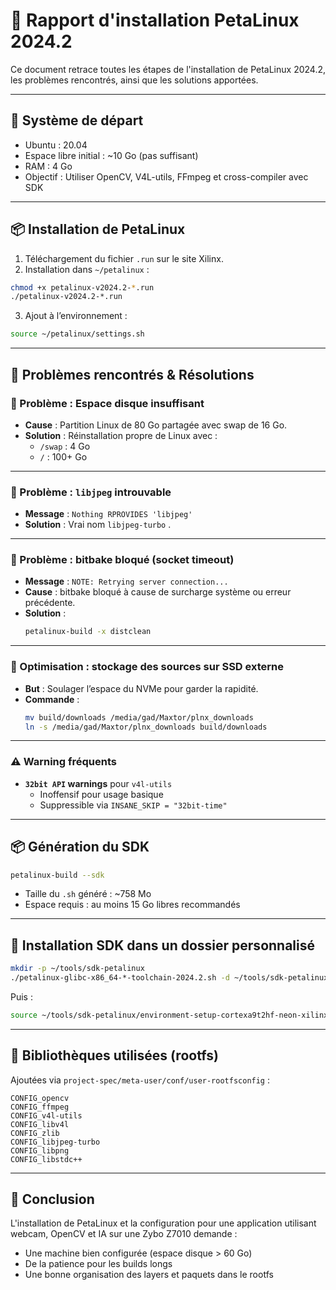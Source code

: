 # 📝 Rapport d'installation PetaLinux 2024.2

Ce document retrace toutes les étapes de l'installation de PetaLinux 2024.2, les problèmes rencontrés, ainsi que les solutions apportées.

---

## 📁 Système de départ

- Ubuntu : 20.04
- Espace libre initial : ~10 Go (pas suffisant)
- RAM : 4 Go
- Objectif : Utiliser OpenCV, V4L-utils, FFmpeg et cross-compiler avec SDK

---

## 📦 Installation de PetaLinux

1. Téléchargement du fichier `.run` sur le site Xilinx.
2. Installation dans `~/petalinux` :

```bash
chmod +x petalinux-v2024.2-*.run
./petalinux-v2024.2-*.run
```

3. Ajout à l’environnement :
```bash
source ~/petalinux/settings.sh
```

---

## 🔧 Problèmes rencontrés & Résolutions

### 🧱 Problème : Espace disque insuffisant

- **Cause** : Partition Linux de 80 Go partagée avec swap de 16 Go.
- **Solution** : Réinstallation propre de Linux avec :
  - `/swap` : 4 Go
  - `/` : 100+ Go

---

### 🧩 Problème : `libjpeg` introuvable

- **Message** : `Nothing RPROVIDES 'libjpeg'`
- **Solution** : Vrai nom `libjpeg-turbo` .

---

### 🔌 Problème : bitbake bloqué (socket timeout)

- **Message** : `NOTE: Retrying server connection...`
- **Cause** : bitbake bloqué à cause de surcharge système ou erreur précédente.
- **Solution** :
  ```bash
  petalinux-build -x distclean
  ```

---

### 🧠 Optimisation : stockage des sources sur SSD externe

- **But** : Soulager l’espace du NVMe pour garder la rapidité.
- **Commande** :
  ```bash
  mv build/downloads /media/gad/Maxtor/plnx_downloads
  ln -s /media/gad/Maxtor/plnx_downloads build/downloads
  ```

---

### ⚠️ Warning fréquents

- **`32bit API` warnings** pour `v4l-utils`
  - Inoffensif pour usage basique
  - Suppressible via `INSANE_SKIP = "32bit-time"`

---

## 📦 Génération du SDK

```bash
petalinux-build --sdk
```

- Taille du `.sh` généré : ~758 Mo
- Espace requis : au moins 15 Go libres recommandés

---

## 📁 Installation SDK dans un dossier personnalisé

```bash
mkdir -p ~/tools/sdk-petalinux
./petalinux-glibc-x86_64-*-toolchain-2024.2.sh -d ~/tools/sdk-petalinux
```

Puis :

```bash
source ~/tools/sdk-petalinux/environment-setup-cortexa9t2hf-neon-xilinx-linux-gnueabi
```

---

## 🧱 Bibliothèques utilisées (rootfs)

Ajoutées via `project-spec/meta-user/conf/user-rootfsconfig` :

```text
CONFIG_opencv
CONFIG_ffmpeg
CONFIG_v4l-utils
CONFIG_libv4l
CONFIG_zlib
CONFIG_libjpeg-turbo
CONFIG_libpng
CONFIG_libstdc++
```

---

## 📌 Conclusion

L'installation de PetaLinux et la configuration pour une application utilisant webcam, OpenCV et IA sur une Zybo Z7010 demande :

- Une machine bien configurée (espace disque > 60 Go)
- De la patience pour les builds longs
- Une bonne organisation des layers et paquets dans le rootfs
